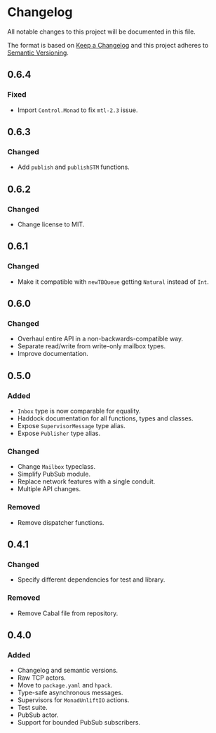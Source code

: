 # Changelog
All notable changes to this project will be documented in this file.

The format is based on [Keep a Changelog](http://keepachangelog.com/en/1.0.0/)
and this project adheres to [Semantic Versioning](http://semver.org/spec/v2.0.0.html).

## 0.6.4
### Fixed
- Import `Control.Monad` to fix `mtl-2.3` issue.

## 0.6.3
### Changed
- Add `publish` and `publishSTM` functions.

## 0.6.2
### Changed
- Change license to MIT.

## 0.6.1
### Changed
- Make it compatible with `newTBQueue` getting `Natural` instead of `Int`.

## 0.6.0
### Changed
- Overhaul entire API in a non-backwards-compatible way.
- Separate read/write from write-only mailbox types.
- Improve documentation.

## 0.5.0
### Added
- `Inbox` type is now comparable for equality.
- Haddock documentation for all functions, types and classes.
- Expose `SupervisorMessage` type alias.
- Expose `Publisher` type alias.

### Changed
- Change `Mailbox` typeclass.
- Simplify PubSub module.
- Replace network features with a single conduit.
- Multiple API changes.

### Removed
- Remove dispatcher functions.

## 0.4.1
### Changed
- Specify different dependencies for test and library.

### Removed
- Remove Cabal file from repository.

## 0.4.0
### Added
- Changelog and semantic versions.
- Raw TCP actors.
- Move to `package.yaml` and `hpack`.
- Type-safe asynchronous messages.
- Supervisors for `MonadUnliftIO` actions.
- Test suite.
- PubSub actor.
- Support for bounded PubSub subscribers.
